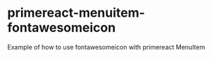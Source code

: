 # primereact-menuitem-fontawesomeicon
Example of how to use fontawesomeicon with primereact MenuItem
